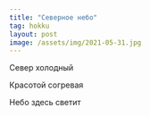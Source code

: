 ```yaml
---
title: "Северное небо"
tag: hokku
layout: post
image: /assets/img/2021-05-31.jpg
---
```


Север холодный

Красотой согревая

Небо здесь светит
